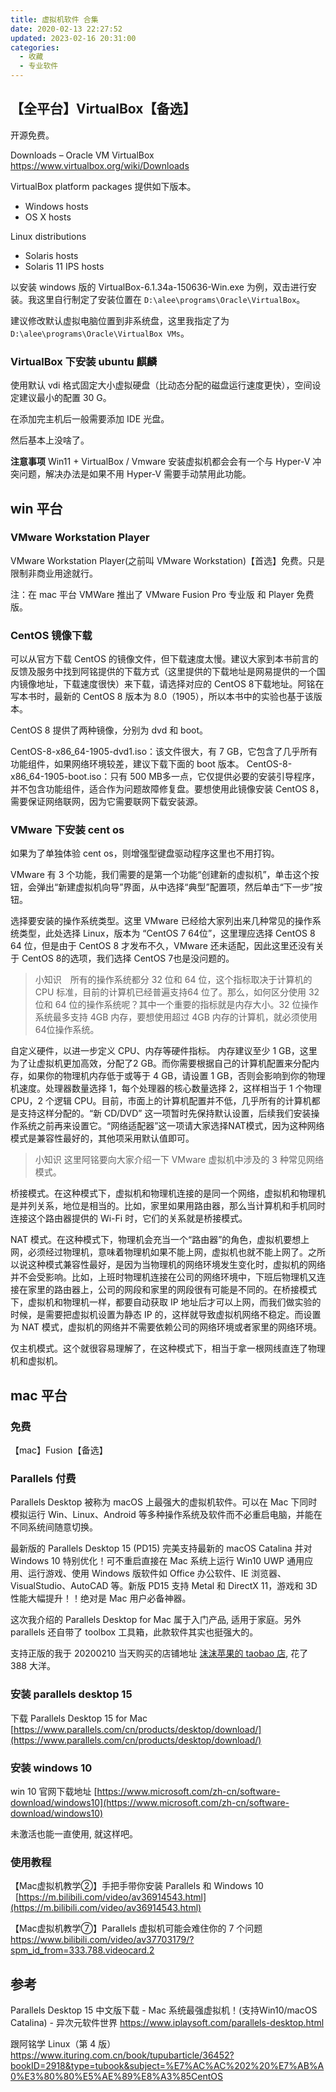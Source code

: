 ```yaml
---
title: 虚拟机软件 合集
date: 2020-02-13 22:27:52
updated: 2023-02-16 20:31:00
categories:
  - 收藏
  - 专业软件
---
```


## 【全平台】VirtualBox【备选】

开源免费。

Downloads – Oracle VM VirtualBox
<https://www.virtualbox.org/wiki/Downloads>

VirtualBox platform packages 提供如下版本。

* Windows hosts
* OS X hosts

Linux distributions

* Solaris hosts
* Solaris 11 IPS hosts

以安装 windows 版的 VirtualBox-6.1.34a-150636-Win.exe 为例，双击进行安装。我这里自行制定了安装位置在 `D:\alee\programs\Oracle\VirtualBox`。

建议修改默认虚拟电脑位置到非系统盘，这里我指定了为 `D:\alee\programs\Oracle\VirtualBox VMs`。

### VirtualBox 下安装 ubuntu 麒麟

使用默认 vdi 格式固定大小虚拟硬盘（比动态分配的磁盘运行速度更快），空间设定建议最小的配置 30 G。

在添加完主机后一般需要添加 IDE 光盘。

然后基本上没啥了。

**注意事项**
Win11 + VirtualBox / Vmware 安装虚拟机都会会有一个与 Hyper-V 冲突问题，解决办法是如果不用 Hyper-V 需要手动禁用此功能。

## win 平台

### VMware Workstation Player

VMware Workstation Player(之前叫 VMware Workstation)【首选】免费。只是限制非商业用途就行。

注：在 mac 平台 VMWare 推出了 VMware Fusion Pro 专业版 和 Player 免费版。

### CentOS 镜像下载

可以从官方下载 CentOS 的镜像文件，但下载速度太慢。建议大家到本书前言的反馈及服务中找到阿铭提供的下载方式（这里提供的下载地址是网易提供的一个国内镜像地址，下载速度很快）来下载，请选择对应的 CentOS 8下载地址。阿铭在写本书时，最新的 CentOS 8 版本为 8.0（1905），所以本书中的实验也基于该版本。

CentOS 8 提供了两种镜像，分别为 dvd 和 boot。

CentOS-8-x86_64-1905-dvd1.iso：该文件很大，有 7 GB，它包含了几乎所有功能组件，如果网络环境较差，建议下载下面的 boot 版本。
CentOS-8-x86_64-1905-boot.iso：只有 500 MB多一点，它仅提供必要的安装引导程序，并不包含功能组件，适合作为问题故障修复盘。要想使用此镜像安装 CentOS 8，需要保证网络联网，因为它需要联网下载安装源。

### VMware 下安装 cent os

如果为了单独体验 cent os，则增强型键盘驱动程序这里也不用打钩。

VMware 有 3 个功能，我们需要的是第一个功能“创建新的虚拟机”，单击这个按钮，会弹出“新建虚拟机向导”界面，从中选择“典型”配置项，然后单击“下一步”按钮。

选择要安装的操作系统类型。这里 VMware 已经给大家列出来几种常见的操作系统类型，此处选择 Linux，版本为 “CentOS 7 64位”，这里理应选择 CentOS 8 64 位，但是由于 CentOS 8 才发布不久，VMware 还未适配，因此这里还没有关于 CentOS 8的选项，我们选择 CentOS 7也是没问题的。

> 小知识　所有的操作系统都分 32 位和 64 位，这个指标取决于计算机的 CPU 标准，目前的计算机已经普遍支持64 位了。那么，如何区分使用 32 位和 64 位的操作系统呢？其中一个重要的指标就是内存大小。32 位操作系统最多支持 4GB 内存，要想使用超过 4GB 内存的计算机，就必须使用64位操作系统。

自定义硬件，以进一步定义 CPU、内存等硬件指标。 内存建议至少 1 GB，这里为了让虚拟机更加高效，分配了2 GB。而你需要根据自己的计算机配置来分配内存，如果你的物理机内存低于或等于 4 GB，请设置 1 GB，否则会影响到你的物理机速度。处理器数量选择 1，每个处理器的核心数量选择 2，这样相当于 1 个物理 CPU，2 个逻辑 CPU。目前，市面上的计算机配置并不低，几乎所有的计算机都是支持这样分配的。“新 CD/DVD” 这一项暂时先保持默认设置，后续我们安装操作系统之前再来设置它。“网络适配器”这一项请大家选择NAT模式，因为这种网络模式是兼容性最好的，其他项采用默认值即可。

> 小知识 这里阿铭要向大家介绍一下 VMware 虚拟机中涉及的 3 种常见网络模式。

桥接模式。在这种模式下，虚拟机和物理机连接的是同一个网络，虚拟机和物理机是并列关系，地位是相当的。比如，家里如果用路由器，那么当计算机和手机同时连接这个路由器提供的 Wi-Fi 时，它们的关系就是桥接模式。

NAT 模式。在这种模式下，物理机会充当一个“路由器”的角色，虚拟机要想上网，必须经过物理机，意味着物理机如果不能上网，虚拟机也就不能上网了。之所以说这种模式兼容性最好，是因为当物理机的网络环境发生变化时，虚拟机的网络并不会受影响。比如，上班时物理机连接在公司的网络环境中，下班后物理机又连接在家里的路由器上，公司的网段和家里的网段很有可能是不同的。在桥接模式下，虚拟机和物理机一样，都要自动获取 IP 地址后才可以上网，而我们做实验的时候，是需要把虚拟机设置为静态 IP 的，这样就导致虚拟机网络不稳定。而设置为 NAT 模式，虚拟机的网络并不需要依赖公司的网络环境或者家里的网络环境。

仅主机模式。这个就很容易理解了，在这种模式下，相当于拿一根网线直连了物理机和虚拟机。

## mac 平台

### 免费

【mac】Fusion【备选】

### Parallels 付费

Parallels Desktop 被称为 macOS 上最强大的虚拟机软件。可以在 Mac 下同时模拟运行 Win、Linux、Android 等多种操作系统及软件而不必重启电脑，并能在不同系统间随意切换。

最新版的 Parallels Desktop 15 (PD15) 完美支持最新的 macOS Catalina 并对 Windows 10 特别优化！可不重启直接在 Mac 系统上运行 Win10 UWP 通用应用、运行游戏、使用 Windows 版软件如 Office 办公软件、IE 浏览器、VisualStudio、AutoCAD 等。新版 PD15 支持 Metal 和 DirectX 11，游戏和 3D 性能大幅提升！！绝对是 Mac 用户必备神器。

这次我介绍的 Parallels Desktop for Mac 属于入门产品, 适用于家庭。另外 parallels 还自带了 toolbox 工具箱，此款软件其实也挺强大的。

支持正版的我于 20200210 当天购买的店铺地址 [沫沫苹果的 taobao 店](https://shop344941029.taobao.com/search.htm?search=y), 花了 388 大洋。

### 安装 parallels desktop 15

下载 Parallels Desktop 15 for Mac
[https://www.parallels.com/cn/products/desktop/download/](https://www.parallels.com/cn/products/desktop/download/)

### 安装 windows 10

win 10 官网下载地址
[https://www.microsoft.com/zh-cn/software-download/windows10](https://www.microsoft.com/zh-cn/software-download/windows10)

未激活也能一直使用, 就这样吧。

### 使用教程

【Mac虚拟机教学②】手把手带你安装 Parallels 和 Windows 10
  [https://m.bilibili.com/video/av36914543.html](https://m.bilibili.com/video/av36914543.html)

【Mac虚拟机教学⑦】Parallels 虚拟机可能会难住你的 7 个问题
<https://www.bilibili.com/video/av37703179/?spm_id_from=333.788.videocard.2>

## 参考

Parallels Desktop 15 中文版下载 - Mac 系统最强虚拟机！(支持Win10/macOS Catalina) - 异次元软件世界
<https://www.iplaysoft.com/parallels-desktop.html>

跟阿铭学 Linux（第 4 版）
<https://www.ituring.com.cn/book/tupubarticle/36452?bookID=2918&type=tubook&subject=%E7%AC%AC%202%20%E7%AB%A0%E3%80%80%E5%AE%89%E8%A3%85CentOS>
